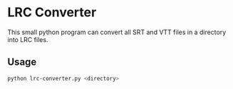 # LRC Converter

This small python program can convert all SRT and VTT files in a directory into LRC files.

## Usage

```bash
python lrc-converter.py <directory>
```
